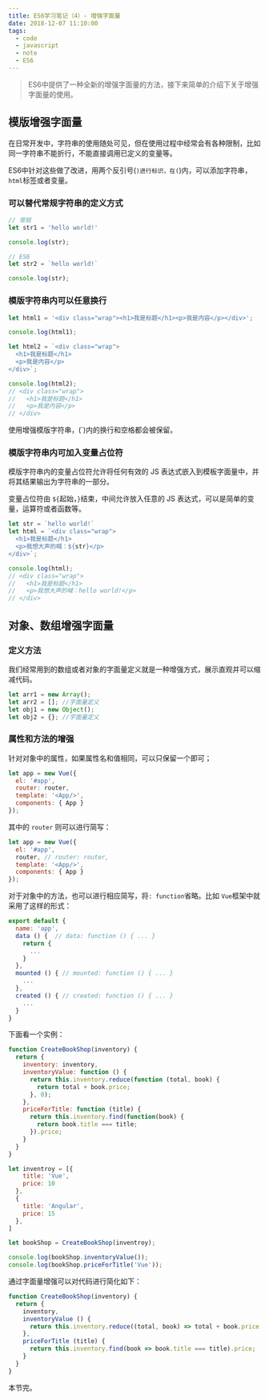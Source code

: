 ```yaml
---
title: ES6学习笔记（4）- 增强字面量
date: 2018-12-07 11:10:00
tags:
  - code
  - javascript
  - note
  - ES6
---
```


> ES6中提供了一种全新的增强字面量的方法，接下来简单的介绍下关于增强字面量的使用。

## 模版增强字面量

在日常开发中，字符串的使用随处可见，但在使用过程中经常会有各种限制，比如同一字符串不能折行，不能直接调用已定义的变量等。

ES6中针对这些做了改进，用两个反引号(`)进行标识，在(`)内，可以添加字符串，`html`标签或者变量。

### 可以替代常规字符串的定义方式

```js
// 常规
let str1 = 'hello world!'

console.log(str);

// ES6
let str2 = `hello world!`

console.log(str);
```

### 模版字符串内可以任意换行

```js
let html1 = '<div class="wrap"><h1>我是标题</h1><p>我是内容</p></div>';

console.log(html1);

let html2 = `<div class="wrap">
  <h1>我是标题</h1>
  <p>我是内容</p>
</div>`;

console.log(html2);
// <div class="wrap">
//   <h1>我是标题</h1>
//   <p>我是内容</p>
// </div>
```

使用增强模版字符串，(`)内的换行和空格都会被保留。

### 模版字符串内可加入变量占位符

模版字符串内的变量占位符允许将任何有效的 JS 表达式嵌入到模板字面量中，并将其结果输出为字符串的一部分。

变量占位符由 `${`起始，`}`结束，中间允许放入任意的 JS 表达式，可以是简单的变量，运算符或者函数等。

```js
let str = `hello world!`
let html = `<div class="wrap">
  <h1>我是标题</h1>
  <p>我想大声的喊：${str}</p>
</div>`;

console.log(html);
// <div class="wrap">
//   <h1>我是标题</h1>
//   <p>我想大声的喊：hello world!</p>
// </div>
```

## 对象、数组增强字面量

### 定义方法

我们经常用到的数组或者对象的字面量定义就是一种增强方式，展示直观并可以缩减代码。

```js
let arr1 = new Array();
let arr2 = []; //字面量定义
let obj1 = new Object();
let obj2 = {}; //字面量定义
```

### 属性和方法的增强

针对对象中的属性，如果属性名和值相同，可以只保留一个即可；

```js
let app = new Vue({
  el: '#app',
  router: router,
  template: '<App/>',
  components: { App }
});
```

其中的 `router` 则可以进行简写：

```js
let app = new Vue({
  el: '#app',
  router, // router: router,
  template: '<App/>',
  components: { App }
});
```

对于对象中的方法，也可以进行相应简写，将`: function`省略。比如 `Vue`框架中就采用了这样的形式：

```js
export default {
  name: 'app',
  data () {  // data: function () { ... }
    return {
      ...
    }
  },
  mounted () { // mounted: function () { ... }
    ...
  },
  created () { // created: function () { ... }
    ...
  }
}
```

下面看一个实例：

```js
function CreateBookShop(inventory) {
  return {
    inventory: inventory,
    inventoryValue: function () {
      return this.inventory.reduce(function (total, book) {
        return total + book.price;
      }, 0);
    },
    priceForTitle: function (title) {
      return this.inventory.find(function(book) {
        return book.title === title;
      }).price;
    }
  }
}

let inventroy = [{
    title: 'Vue',
    price: 10
  },
  {
    title: 'Angular',
    price: 15
  },
]

let bookShop = CreateBookShop(inventroy);

console.log(bookShop.inventoryValue());
console.log(bookShop.priceForTitle('Vue'));
```

通过字面量增强可以对代码进行简化如下：

```js
function CreateBookShop(inventory) {
  return {
    inventory,
    inventoryValue () {
      return this.inventory.reduce((total, book) => total + book.price, 0);
    },
    priceForTitle (title) {
      return this.inventory.find(book => book.title === title).price;
    }
  }
}
```

本节完。
